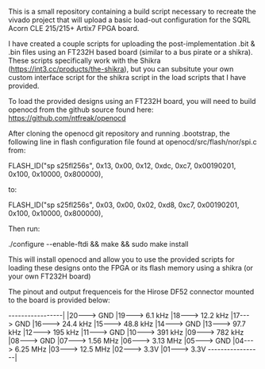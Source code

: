 This is a small repository containing a build script necessary to
recreate the vivado project that will upload a basic load-out
configuration for the SQRL Acorn CLE 215/215+ Artix7 FPGA board.

I have created a couple scripts for uploading the post-implementation
 .bit & .bin files using an FT232H based board (similar to a bus pirate
or a shikra).  These scripts specifically work with the Shikra
(https://int3.cc/products/the-shikra), but you can subsitute your own
custom interface script for the shikra script in the load scripts that
I have provided.

To load the provided designs using an FT232H board, you will need to build
openocd from the github source found here: https://github.com/ntfreak/openocd

After cloning the openocd git repository and running .bootstrap,
the following line in flash configuration file found at
openocd/src/flash/nor/spi.c from:

FLASH_ID("sp s25fl256s", 0x13, 0x00, 0x12, 0xdc, 0xc7, 0x00190201, 0x100, 0x10000, 0x800000),

to:

FLASH_ID("sp s25fl256s", 0x03, 0x00, 0x02, 0xd8, 0xc7, 0x00190201, 0x100, 0x10000, 0x800000),

Then run:

./configure --enable-ftdi && make && sudo make install

This will install openocd and allow you to use the provided scripts for loading
these designs onto the FPGA or its flash memory using a shikra (or your own
FT232H board)

The pinout and output frequenceis for the Hirose DF52 connector mounted to the
board is provided below:

-----------------|
|20---> GND
|19---> 6.1  kHz
|18---> 12.2 kHz
|17---> GND
|16---> 24.4 kHz
|15---> 48.8 kHz
|14---> GND
|13---> 97.7 kHz
|12---> 195  kHz
|11---> GND
|10---> 391  kHz
|09---> 782  kHz
|08---> GND
|07---> 1.56 MHz
|06---> 3.13 MHz
|05---> GND
|04---> 6.25 MHz
|03---> 12.5 MHz
|02---> 3.3V
|01---> 3.3V
-----------------|
